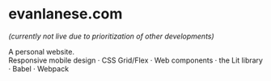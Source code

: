 # evanlanese.com
*(currently not live due to prioritization of other developments)*

A personal website.<br/>
Responsive mobile design · CSS Grid/Flex · Web components · the Lit library · Babel · Webpack
